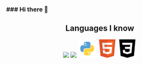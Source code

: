 <h3>### Hi there 👋</h3>

<h2 align='center'> Languages I know </h2>
<p align='center'>
<img src=https://github.com/isocpp/logos/blob/master/cpp_logo.svg height='50' weight='50'/>
<img src=https://camo.githubusercontent.com/6cc41155e58a4eebe7353d524da5ebb0de7aaf4fd4ad45fb9a433c8b41d38c16/68747470733a2f2f747365332e6d6d2e62696e672e6e65742f74683f69643d4f49502e7276756a594b4f546d2d2d5654334b545a775633786748614861267069643d417069 height='50' weight='50'/>
 <img src=https://github.com/edent/SuperTinyIcons/blob/master/images/svg/python.svg height='50' weight='50'/>
 <img src=https://github.com/edent/SuperTinyIcons/blob/master/images/svg/html5.svg height='50' weight='50'/>
 <img src=https://github.com/simple-icons/simple-icons/blob/develop/icons/css3.svg height='50'  weight='50'/> 
</p>
